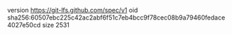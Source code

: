 version https://git-lfs.github.com/spec/v1
oid sha256:60507ebc225c42ac2abf6f51c7eb4bcc9f78cec08b9a79460fedace4027e50cd
size 2531
